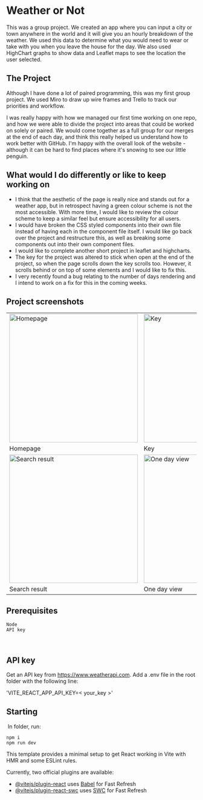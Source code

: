 # Weather or Not
This was a group project. We created an app where you can input a city or town anywhere in the world and it will give you an hourly breakdown of the weather. We used this data to determine what you would need to wear or take with you when you leave the house for the day. We also used HighChart graphs to show data and Leaflet maps to see the location the user selected.


## The Project
Although I have done a lot of paired programming, this was my first group project. We used Miro to draw up wire frames and Trello to track our priorities and workflow.

I was really happy with how we managed our first time working on one repo, and how we were able to divide the project into areas that could be worked on solely or paired. We would come together as a full group for our merges at the end of each day, and think this really helped us understand how to work better with GitHub. I'm happy with the overall look of the website - although it can be hard to find places where it's snowing to see our little penguin.


## What would I do differently or like to keep working on
- I think that the aesthetic of the page is really nice and stands out for a weather app, but in retrospect having a green colour scheme is not the most accessible. With more time, I would like to review the colour scheme to keep a similar feel but ensure accessibility for all users.
- I would have broken the CSS styled components into their own file instead of having each in the component file itself. I would like go back over the project and restructure this, as well as breaking some components out into their own component files.
- I would like to complete another short project in leaflet and highcharts.
- The key for the project was altered to stick when open at the end of the project, so when the page scrolls down the key scrolls too. However, it scrolls behind or on top of some elements and I would like to fix this.
- I very recently found a bug relating to the number of days rendering and I intend to work on a fix for this in the coming weeks.


## Project screenshots
 
|          |           |           |
| -------- | --------- | --------- |
| <img width="340" alt="Homepage" src="https://github.com/frasey/Weather_project/assets/129194569/47840f3f-386d-4b41-a8c8-b0351e358988"> | <img width="340" alt="Key" src="https://github.com/frasey/Weather_project/assets/129194569/d257ebb6-27ea-49a1-b761-57ce08a4e314"> | <img width="340" alt="Select city" src="https://github.com/frasey/Weather_project/assets/129194569/d1615f50-8332-4bf0-8ec6-2d6578dfba29"> |
| Homepage | Key | Select city |
| <img width="340" title="Search result" alt="Search result" src="https://github.com/frasey/Weather_project/assets/129194569/ac039fca-e8c2-4b8f-a13b-1fbe30c61e42"> | <img width="340" title="One day view" alt="One day view" src="https://github.com/frasey/Weather_project/assets/129194569/3234159e-00a1-4bcb-87a8-3c76017f986d"> | <img width="340" title=" Multiple day view" alt="Multiple day view" src="https://github.com/frasey/Weather_project/assets/129194569/37206696-9499-4c9b-9b78-4e6c617e6df1"> |
| Search result | One day view | Multiple day view |


## Prerequisites 
```
Node
API key
```
​
## API key
Get an API key from https://www.weatherapi.com. 
Add a .env file in the root folder with the following line:

'VITE_REACT_APP_API_KEY=< your_key >'
​
## Starting    
​
In folder, run:
```
npm i 
npm run dev 
```

This template provides a minimal setup to get React working in Vite with HMR and some ESLint rules.

Currently, two official plugins are available:

- [@vitejs/plugin-react](https://github.com/vitejs/vite-plugin-react/blob/main/packages/plugin-react/README.md) uses [Babel](https://babeljs.io/) for Fast Refresh
- [@vitejs/plugin-react-swc](https://github.com/vitejs/vite-plugin-react-swc) uses [SWC](https://swc.rs/) for Fast Refresh

